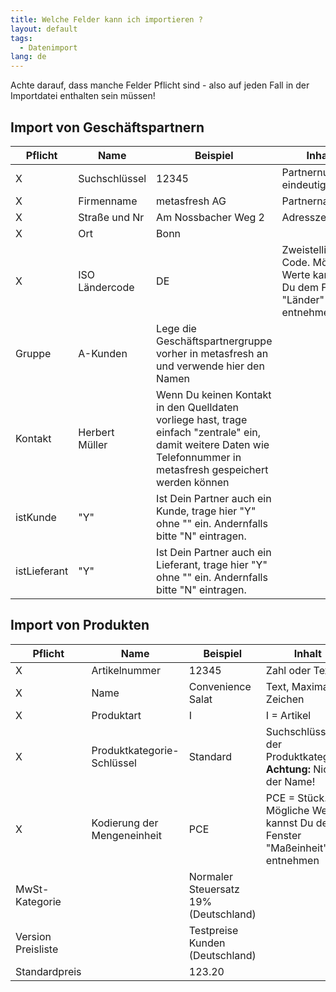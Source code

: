 ```yaml
---
title: Welche Felder kann ich importieren ?
layout: default
tags:
  - Datenimport
lang: de
---
```



Achte darauf, dass manche Felder Pflicht sind - also auf jeden Fall in der Importdatei enthalten sein müssen!


## Import von Geschäftspartnern

Pflicht|Name|Beispiel|Inhalt
---|---|---|----
X|Suchschlüssel | 12345| Partnernummer, eindeutig 
X|Firmenname | metasfresh AG | Partnername 
X|Straße und Nr | Am Nossbacher Weg 2| Adresszeile 1 
X|Ort |Bonn |
X|ISO Ländercode | DE | Zweistelliger Code. Mögliche Werte kannst Du dem Fenster "Länder" entnehmen
|Gruppe| A-Kunden| Lege die Geschäftspartnergruppe vorher in metasfresh an und verwende hier den Namen
|Kontakt | Herbert Müller | Wenn Du keinen Kontakt in den Quelldaten vorliege hast, trage einfach "zentrale" ein, damit weitere Daten wie Telefonnummer in metasfresh gespeichert werden können
| istKunde | "Y" | Ist Dein Partner auch ein Kunde, trage hier "Y" ohne "" ein. Andernfalls bitte "N" eintragen.
| istLieferant |"Y"| Ist Dein Partner auch ein Lieferant, trage hier "Y" ohne "" ein. Andernfalls bitte "N" eintragen.


## Import von Produkten

Pflicht|Name|Beispiel|Inhalt
---|---|---|----
X|Artikelnummer | 12345 | Zahl oder Text
X|Name |Convenience Salat| Text, Maximal 40 Zeichen
X|Produktart | I | I = Artikel
X|Produktkategorie-Schlüssel |Standard | Suchschlüssel der Produktkategorie. **Achtung:** Nicht der Name!
X|Kodierung der Mengeneinheit |PCE | PCE = Stück. Mögliche Werte kannst Du dem Fenster "Maßeinheit" entnehmen
|MwSt-Kategorie||Normaler Steuersatz 19% (Deutschland)
|Version Preisliste||Testpreise Kunden (Deutschland)
|Standardpreis||123.20